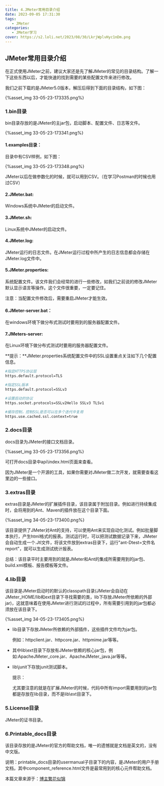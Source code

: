 ```yaml
---
title: 4.JMeter常用目录介绍
date: 2023-09-05 17:31:30
tags:
   - JMeter
categories:
   - JMeter学习 
cover: https://s2.loli.net/2023/08/30/LkrjWplvHyc1nDm.png
---
```


## JMeter常用目录介绍

在正式使用JMeter之前，建议大家还是先了解JMeter的常见的目录结构。了解一下这些东西以后，才能快速的找到需要的某些配置文件来进行修改。

我们之前下载的是JMeter5.0版本，解压后得到下面的目录结构，如下图：

{%asset_img 33-05-23-173335.png%}

### 1.**bin目录**

bin目录存放的是JMeter的主jar包，启动脚本、配置文件、日志等文件。

{%asset_img 33-05-23-173341.png%}

#### 1.examples目录：

目录中有CSV样例，如下图：

{%asset_img 33-05-23-173348.png%}

JMeter以后在做参数化的时候，就可以用到CSV。（在学习Postman的时候也用过CSV）

#### 2.JMeter.bat:

Windows系统中JMeter的启动文件。

#### 3.JMeter.sh:

Linux系统中JMeter的启动文件。

#### 4.JMeter.log:

JMeter运行的日志文件。在JMeter运行过程中所产生的日志信息都会存储在JMeter.log文件中。

#### 5.JMeter.properties:

系统配置文件。该文件我们会经常的进行一些修改，如我们之前说的修改JMeter默认显示语言等操作。这个文件很重要，一定要记住。

注意：当配置文件修改后，需要重启JMeter才能生效。

#### 6.JMeter-server.bat：

在windows环境下做分布式测试时要用到的服务器配置文件。

#### 7.JMeters-server:

在Linux环境下做分布式测试时要用的服务器配置文件。

**提示：**JMeter.properties系统配置文件中的SSL设置重点关注如下几个配置信息。

```bash
#指定HTTPS协议层
https.default.protocol=TLS

#指定SSL版本
https.default.protocol=SSLv3

#设置启动的协议
https.socket.protocols=SSLv2Hello SSLv3 TLSv1

#缓存控制，控制SSL是否可以在多个迭代中复用
https.use.cached.ssl.context=true
```

### 2.**docs目录**

docs目录为JMeter的接口文档目录。

{%asset_img 33-05-23-173356.png%}

可打开docs目录中api\index.html页面来查看。

因为JMeter是一个开源的工具，如果你需要对JMeter做二次开发，就需要查看这里边的一些接口。

### 3.**extras目录**

extras目录是JMeter的扩展插件目录，该目录属于附加目录。例如进行持续集成时，会将用到的Ant、Maven的插件放在这个目录下面。

{%asset_img 34-05-23-173400.png%}

该目录提供了JMeter对Ant的支持，可以使用Ant来实现自动化测试。例如批量脚本执行，产生html格式的报表。测试运行时，可以把测试数据记录下来，JMeter会自动生成一个.Jtl文件，将该文件放到extras目录下，运行"ant-Dtest=文件名 report"，就可以生成测试统计报表。

总结：该目录平时主要用到的就是JMeter和Ant的集成所需要用到的jar包、build.xml模板、报告模板等文件。

### 4.**lib目录**

该目录是JMeter启动时的默认的classpath目录(JMeter会自动在JMeter_HOME/lib和ext目录下寻找需要的类，lib下存放JMeter所依赖的外部jar)，这就意味着在使用JMeter进行测试的过程中，所有需要引用到的jar包都必须放在该目录下。

{%asset_img 34-05-23-173405.png%}

- lib目录下存放JMeter所依赖的外部插件，这些插件文件均为jar包。

  例如：httpclient.jar、httpcore.jar、httpmime.jar等等。

- 其中lib\ext目录下存放有JMeter依赖的核心jar包，例如:ApacheJMeter_core.jar、ApacheJMeter_java.jar等等。

- lib\junit下存放junit测试脚本。

  提示：

  尤其要注意的就是在扩展JMeter的时候，代码中所有import需要用到的jar包都是存放在lib目录，而不是lib\ext目录下。

### 5.**License目录**

JMeter的证书目录。

### 6.**Printable_docs目录**

该目录存放的是JMeter的官方的帮助文档，唯一的遗憾就是文档是英文的，没有中文版。

说明：printable_docs目录的usermanual子目录下的内容，是JMeter的用户手册文档，其中component_reference.html文件是最常用到的核心元件帮助文档。

本篇文章来源于：[博主繁花似锦](https://www.cnblogs.com/liuyuelinfighting/p/14900019.html)
